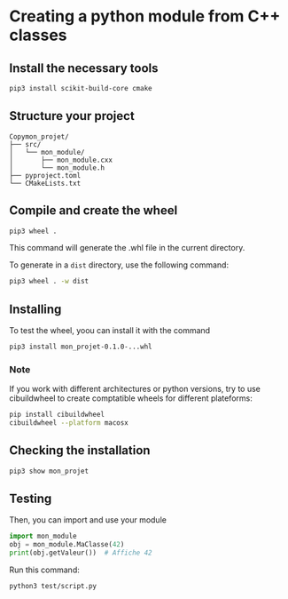 # Creating a python module from C++ classes

## Install the necessary tools
```sh
pip3 install scikit-build-core cmake
```

## Structure your project
```
Copymon_projet/
├── src/
│   └── mon_module/
│       ├── mon_module.cxx
│       └── mon_module.h
├── pyproject.toml
└── CMakeLists.txt
```

## Compile and create the wheel
```sh
pip3 wheel .
```
This command will generate the .whl file in the current directory.

To generate in a `dist` directory, use the following command:
```sh
pip3 wheel . -w dist
```

## Installing
To test the wheel, yoou can install it with the command
```sh
pip3 install mon_projet-0.1.0-...whl
```

### Note
If you work with different architectures or python versions, try to use cibuildwheel to create comptatible wheels for different plateforms:

```sh
pip install cibuildwheel
cibuildwheel --platform macosx
```

## Checking the installation
```sh
pip3 show mon_projet
```

## Testing

Then, you can import and use your module

```python
import mon_module
obj = mon_module.MaClasse(42)
print(obj.getValeur())  # Affiche 42
```

Run this command:
```sh
python3 test/script.py
```

